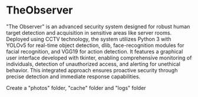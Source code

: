 # TheObserver
 "The Observer" is an advanced security system designed for robust human target detection and acquisition in sensitive areas like server rooms. Deployed using CCTV technology, the system utilizes Python 3 with YOLOv5 for real-time object detection, dlib, face-recognition modules for facial recognition, and VGG19 for action detection. It features a graphical user interface developed with tkinter, enabling comprehensive monitoring of individuals, detection of unauthorized access, and alerting for unethical behavior. This integrated approach ensures proactive security through precise detection and immediate response capabilities.

Create a "photos" folder, "cache" folder and "logs" folder
